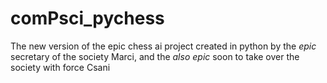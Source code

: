 # comPsci_pychess
 The new version of the epic chess ai project created in python by the *epic* secretary of the society Marci, and the *also epic* soon to take over the society with force Csani
